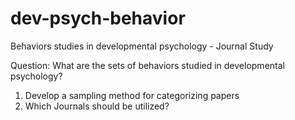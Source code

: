 # dev-psych-behavior
Behaviors studies in developmental psychology - Journal Study


Question: What are the sets of behaviors studied in developmental psychology?

1. Develop a sampling method for categorizing papers
2. Which Journals should be utilized?
